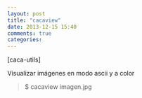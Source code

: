 ```yaml
---
layout: post
title: "cacaview"
date: 2013-12-15 15:40
comments: true
categories: 
---
```

[caca-utils]

Visualizar imágenes en modo ascii y a color

>$ cacaview imagen.jpg

